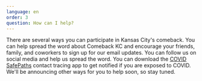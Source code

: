 ```yaml
---
language: en
order: 3
question: How can I help?
---
```

There are several ways you can participate in Kansas City's comeback. You can help spread the word about Comeback KC and encourage your friends, family, and coworkers to sign up for our email updates. You can follow us on social media and help us spread the word. You can download the [COVID SafePaths](https://covidsafepaths.org/) contact tracing app to get notified if you are exposed to COVID. We'll be announcing other ways for you to help soon, so stay tuned.